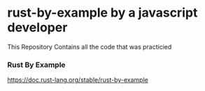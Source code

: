# rust-by-example by a javascript developer

This Repository Contains all the code that was practicied
### Rust By Example
https://doc.rust-lang.org/stable/rust-by-example

